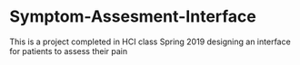 # Symptom-Assesment-Interface
This is a project completed in HCI class Spring 2019 designing an interface for patients to assess their pain
